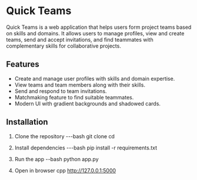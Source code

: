 # Quick Teams

Quick Teams is a web application that helps users form project teams based on skills and domains. It allows users to manage profiles, view and create teams, send and accept invitations, and find teammates with complementary skills for collaborative projects.

## Features

- Create and manage user profiles with skills and domain expertise.
- View teams and team members along with their skills.
- Send and respond to team invitations.
- Matchmaking feature to find suitable teammates.
- Modern UI with gradient backgrounds and shadowed cards.

## Installation


1. Clone the repository
---bash
git clone <your-repo-link>
cd <your-repo-folder>

2. Install dependencies
---bash
pip install -r requirements.txt

3. Run the app
--bash
python app.py

4. Open in browser
cpp
http://127.0.0.1:5000


